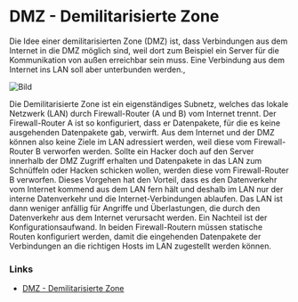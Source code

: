 # DMZ - Demilitarisierte Zone

Die Idee einer demilitarisierten Zone (DMZ) ist, dass Verbindungen aus dem Internet in die DMZ möglich sind, weil dort zum Beispiel ein Server für die 
Kommunikation von außen erreichbar sein muss. Eine Verbindung aus dem Internet ins LAN soll aber unterbunden werden.,

![Bild](https://www.elektronik-kompendium.de/sites/net/bilder/09072411.png)

Die Demilitarisierte Zone ist ein eigenständiges Subnetz, welches das lokale Netzwerk (LAN) durch Firewall-Router (A und B) vom Internet trennt. Der Firewall-Router A ist so konfiguriert, dass er Datenpakete, für die es keine ausgehenden Datenpakete gab, verwirft. Aus dem Internet und der DMZ können also keine Ziele im LAN adressiert werden, weil diese vom Firewall-Router B verworfen werden. Sollte ein Hacker doch auf den Server innerhalb der DMZ Zugriff erhalten und Datenpakete in das LAN zum Schnüffeln oder Hacken schicken wollen, werden diese vom Firewall-Router B verworfen.
Dieses Vorgehen hat den Vorteil, dass es den Datenverkehr vom Internet kommend aus dem LAN fern hält und deshalb im LAN nur der interne Datenverkehr und die Internet-Verbindungen ablaufen. Das LAN ist dann weniger anfällig für Angriffe und Überlastungen, die durch den Datenverkehr aus dem Internet verursacht werden.
Ein Nachteil ist der Konfigurationsaufwand. In beiden Firewall-Routern müssen statische Routen konfiguriert werden, damit die eingehenden Datenpakete der Verbindungen an die richtigen Hosts im LAN zugestellt werden können. 



### Links
+ [DMZ - Demilitarisierte Zone](https://www.elektronik-kompendium.de/sites/net/0907241.htm)
